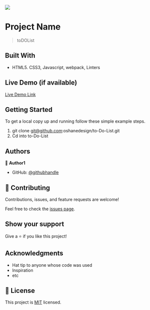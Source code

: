 ![](https://img.shields.io/badge/Microverse-blueviolet)

# Project Name

> toDOList


## Built With

- HTML5. CSS3, Javascript, webpack, Linters


## Live Demo (if available)

[Live Demo Link]()


## Getting Started


To get a local copy up and running follow these simple example steps.

1. git clone git@github.com:oshanedesign/to-Do-List.git
2. Cd into to-Do-List


## Authors

👤 **Author1**

- GitHub: [@githubhandle](https://github.com/oshanedesign)


## 🤝 Contributing

Contributions, issues, and feature requests are welcome!

Feel free to check the [issues page](../../issues/).

## Show your support

Give a ⭐️ if you like this project!

## Acknowledgments

- Hat tip to anyone whose code was used
- Inspiration
- etc

## 📝 License

This project is [MIT](./MIT.md) licensed.
